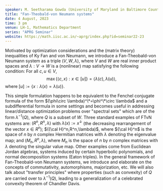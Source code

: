 ```yaml
---
speaker: M. Seetharama Gowda (University of Maryland in Baltimore County, USA)
title: "Fan-Theobald-von Neumann systems"
date: 4 August, 2023
time: 3 pm
venue: LH-1, Mathematics Department
series: "APRG Seminar"
website: https://math.iisc.ac.in/~aprg/index.php?id=seminar22-23
---
```

Motivated by optimization considerations and the (matrix theory) inequalities of Ky Fan and von Neumann,
we introduce a Fan-Theobald-von Neumann system as a triple $(V,W,\lambda)$, where  $V$ and $W$ are real
inner product spaces and $\lambda:V\rightarrow W$ is a (nonlinear) map satisfying the following condition:
For all $c,u\in V$,  
$$\max \{\langle c,x\rangle: x\in [u] \}=\langle \lambda(c),\lambda(u)\rangle,$$
where $[u]:= \{x:\lambda(x)=\lambda(u)\}$.

This simple formulation happens to be equivalent to the Fenchel conjugate formula of the form
$(\phi\circ \lambda)^\*=\phi^\*\circ \lambda$ and a subdifferential formula in some settings and becomes useful
in addressing linear/distance  optimization problems over "spectral sets" which are of the form
$\lambda^{-1}(Q)$, where $Q$ is a subset of $W$.
Three standard examples of FTvN systems are:  $(R^n,R^n,\lambda)$ with 
$\lambda(x):=x^\downarrow$ (the decreasing rearrangement of the vector $x\in R^n$);
$({\cal H}^n,R^n,\lambda)$, where ${\cal H}^n$ is the space of $n$ by $n$ complex Hermitian matrices with $\lambda$ denoting the eigenvalue map;
and $(M_n,R^n, \lambda)$, where $M_n$ is the space of $n$ by $n$ complex matrices with $\lambda$ denoting the singular value map.
Other examples come from Euclidean Jordan algebras, systems induced by certain hyperbolic polynomials, and normal decomposition systems
(Eaton triples). In the general framework of Fan-Theobald-von Neumann systems, we introduce and elaborate on the concepts of
commutativity, automorphisms, majorization, etc. We will also  talk about "transfer principles" where properties (such as convexity)
of $Q$ are carried over to $\lambda^{-1}(Q)$, leading to a generalization of a celebrated convexity theorem of Chandler Davis. 
